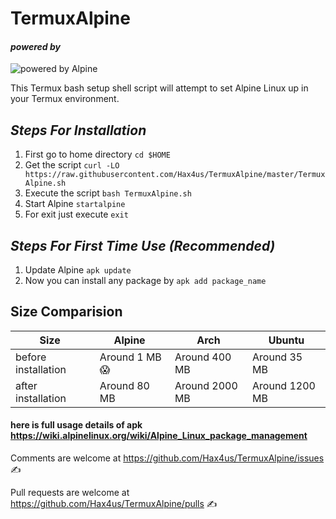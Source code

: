 # TermuxAlpine

#### _powered by_

![powered by Alpine](https://github.com/Hax4us/TermuxAlpine/raw/master/docs/images/alpinelinux-logo.svg)

This Termux bash setup shell script will attempt to set Alpine Linux up in your Termux environment.

## _Steps For Installation_
1. First go to home directory
`cd $HOME`
2. Get the script
`curl -LO https://raw.githubusercontent.com/Hax4us/TermuxAlpine/master/TermuxAlpine.sh`
3. Execute the script
`bash TermuxAlpine.sh`
4. Start Alpine
`startalpine`
5. For exit just execute
`exit`

## _Steps For First Time Use (Recommended)_
1. Update Alpine
`apk update`
2. Now you can install any package by
`apk add package_name`

## Size Comparision
Size  | Alpine  | Arch | Ubuntu
--- | --- | --- | ---
before installation | Around 1 MB 😱  | Around 400 MB | Around 35 MB
after installation | Around 80 MB | Around 2000 MB | Around 1200 MB

#### here is full usage details of apk https://wiki.alpinelinux.org/wiki/Alpine_Linux_package_management


Comments are welcome at https://github.com/Hax4us/TermuxAlpine/issues ✍

Pull requests are welcome at https://github.com/Hax4us/TermuxAlpine/pulls ✍
